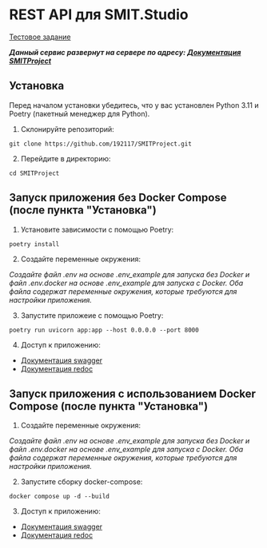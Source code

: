 # REST API для SMIT.Studio

[Тестовое задание](https://docs.google.com/document/d/1-nWZ0dbC86Z-Z5PClyltXUWfW7TM9wGg2vyL-YFtlAQ/edit?usp=sharing)

**_Данный сервис развернут на сервере по адресу: [Документация SMITProject](http://157.90.14.181:8008/docs/)_**

## Установка

Перед началом установки убедитесь, что у вас установлен Python 3.11 и Poetry (пакетный менеджер для Python).

1. Склонируйте репозиторий:

`git clone https://github.com/192117/SMITProject.git`

2. Перейдите в директорию:

`cd SMITProject`

## Запуск приложения без Docker Compose (после пункта "Установка")

1. Установите зависимости с помощью Poetry:

`poetry install`

2. Создайте переменные окружения:

_Создайте файл .env на основе .env_example для запуска без Docker и файл .env.docker на основе .env_example для 
запуска с Docker. Оба файла содержат переменные окружения, которые требуются для настройки приложения._

3. Запустите приложеие с помощью Poetry:

`poetry run uvicorn app:app --host 0.0.0.0 --port 8000`

4. Доступ к приложению: 

- [Документация swagger](http://127.0.0.1:8000/docs/)
- [Документация redoc](http://127.0.0.1:8000/redoc/)


## Запуск приложения c использованием Docker Compose (после пункта "Установка")

1. Создайте переменные окружения:

_Создайте файл .env на основе .env_example для запуска без Docker и файл .env.docker на основе .env_example для 
запуска с Docker. Оба файла содержат переменные окружения, которые требуются для настройки приложения._

2. Запустите сборку docker-compose:

`docker compose up -d --build`

3. Доступ к приложению: 

- [Документация swagger](http://127.0.0.1:8008/docs/)
- [Документация redoc](http://127.0.0.1:8008/redoc/)
